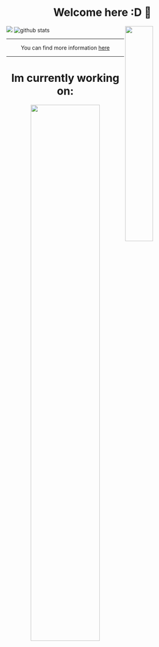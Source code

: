 <h1 align="center">Welcome here :D 👋</h1>
<img src="https://github-readme-stats.vercel.app/api/top-langs/?username=kotru21&theme=dark" align="right" width="38%">
<img src="https://github-readme-stats.vercel.app/api?username=kotru21&stars,commits,prs,issues,contribs&theme=dark"   >


<img src="https://github-readme-streak-stats.herokuapp.com/?user=kotru21&theme=dark" alt="github stats">
<hr>
<p align="center"> You can find more information <a href="https://kotikov.pages.dev">here</a></p>
<hr>
<h1 align="center">Im currently working on: </h1>
<p align="center">
<img src="https://github-readme-stats.vercel.app/api/pin/?username=kotru21&repo=kotikov&theme=dark" width="60%">
</p>

